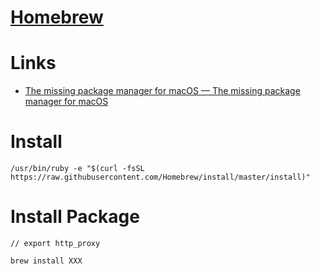 # [Homebrew](https://brew.sh/)

# Links

* [The missing package manager for macOS — The missing package manager for macOS](https://brew.sh/)

# Install

`/usr/bin/ruby -e "$(curl -fsSL https://raw.githubusercontent.com/Homebrew/install/master/install)"`

# Install Package

```
// export http_proxy

brew install XXX
```
